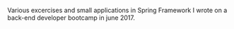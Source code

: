 Various excercises and small applications in Spring Framework I wrote on a back-end developer bootcamp in june 2017.
